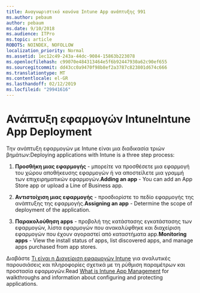 ```yaml
---
title: Αναγνωριστικό κανόνα Intune App ανάπτυξης 991
ms.author: pebaum
author: pebaum
ms.date: 9/10/2018
ms.audience: ITPro
ms.topic: article
ROBOTS: NOINDEX, NOFOLLOW
localization_priority: Normal
ms.assetid: 1ec12c49-243a-44dc-9084-15863b223078
ms.openlocfilehash: c99070e484313464e5f6b92447930a62c90ef655
ms.sourcegitcommit: dd43cc0a9470f98b8ef2a3787c823801d674c666
ms.translationtype: MT
ms.contentlocale: el-GR
ms.lasthandoff: 02/12/2019
ms.locfileid: "29941616"
---
```

# <a name="intune-app-deployment"></a><span data-ttu-id="e3133-102">Ανάπτυξη εφαρμογών Intune</span><span class="sxs-lookup"><span data-stu-id="e3133-102">Intune App Deployment</span></span>

<span data-ttu-id="e3133-103">Την ανάπτυξη εφαρμογών με Intune είναι μια διαδικασία τριών βημάτων:</span><span class="sxs-lookup"><span data-stu-id="e3133-103">Deploying applications with Intune is a three step process:</span></span>
  
1. <span data-ttu-id="e3133-104">**Προσθήκη μιας εφαρμογής** - μπορείτε να προσθέσετε μια εφαρμογή του χώρου αποθήκευσης εφαρμογών ή να αποστείλετε μια γραμμή των επιχειρηματικών εφαρμογών.</span><span class="sxs-lookup"><span data-stu-id="e3133-104">**Adding an app** - You can add an App Store app or upload a Line of Business app.</span></span> 
    
2. <span data-ttu-id="e3133-105">**Αντιστοίχιση μιας εφαρμογής** - προσδιορίστε το πεδίο εφαρμογής της ανάπτυξης της εφαρμογής.</span><span class="sxs-lookup"><span data-stu-id="e3133-105">**Assigning an app** - Determine the scope of deployment of the application.</span></span> 
    
3. <span data-ttu-id="e3133-106">**Παρακολούθηση apps** - προβολή της κατάστασης εγκατάστασης των εφαρμογών, λίστα εφαρμογών που ανακαλύφθηκε και διαχείριση εφαρμογών που έχουν αγοραστεί από καταστήματα app.</span><span class="sxs-lookup"><span data-stu-id="e3133-106">**Monitoring apps** - View the install status of apps, list discovered apps, and manage apps purchased from app stores.</span></span> 
    
<span data-ttu-id="e3133-107">Διαβάστε [Τι είναι η Διαχείριση εφαρμογών Intune](https://docs.microsoft.com/intune/app-management) για αναλυτικές παρουσιάσεις και πληροφορίες σχετικά με τη ρύθμιση παραμέτρων και προστασία εφαρμογών.</span><span class="sxs-lookup"><span data-stu-id="e3133-107">Read [What is Intune App Management](https://docs.microsoft.com/intune/app-management) for walkthroughs and information about configuring and protecting applications.</span></span> 
  

